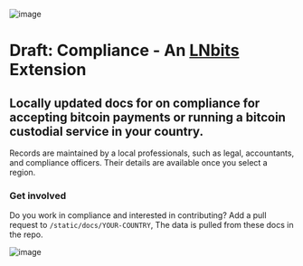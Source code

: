 ![image](https://github.com/lnbits/compliance/assets/33088785/452823f1-917d-4956-845c-636f1078ed20)

# Draft: Compliance - An [LNbits](https://github.com/lnbits/lnbits) Extension

## Locally updated docs for on compliance for accepting bitcoin payments or running a bitcoin custodial service in your country.

Records are maintained by a local professionals, such as legal, accountants, and compliance officers. Their details are available once you select a region.

### Get involved
Do you work in compliance and interested in contributing? Add a pull request to `/static/docs/YOUR-COUNTRY`, The data is pulled from these docs in the repo.

![image](https://github.com/lnbits/compliance/assets/33088785/894f795c-80b9-4848-9b23-e830141a0ca9)

